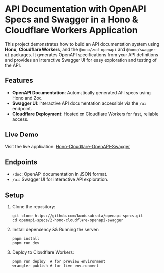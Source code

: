 # API Documentation with OpenAPI Specs and Swagger in a Hono & Cloudflare Workers Application

This project demonstrates how to build an API documentation system using **Hono**, **Cloudflare Workers**, and the `@hono/zod-openapi` and `@hono/swagger-ui` packages. It generates OpenAPI specifications from your API definitions and provides an interactive Swagger UI for easy exploration and testing of the API.

## Features

-   **OpenAPI Documentation**: Automatically generated API specs using Hono and Zod.
-   **Swagger UI**: Interactive API documentation accessible via the `/ui` endpoint.
-   **Cloudflare Deployment**: Hosted on Cloudflare Workers for fast, reliable access.

## Live Demo

Visit the live application: [Hono-Cloudflare-OpenAPI-Swagger](https://hono-cloudflare-openapi-swagger.kundu-subrata2020.workers.dev/)

## Endpoints

-   `/doc`: OpenAPI documentation in JSON format.
-   `/ui`: Swagger UI for interactive API exploration.

## Setup

1.  Clone the repository:
	```
	git clone https://github.com/kundusubrata/openapi-specs.git
	cd openapi-specs/2-hono-cloudflare-openapi-swagger
	```
2.  Install dependency && Running the server:
	```
	pnpm install
	pnpm run dev
	```
3. Deploy to Cloudflare Workers:
	```
	pnpm run deploy  # for preview environment
	wrangler publish # for live environment
	```
	
